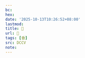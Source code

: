 ```yaml
---
bc:
hex:
date: '2025-10-13T10:26:52+08:00'
lastmod:
title: 􀎟
url: 􀎟
tags: [昏]
src: DCCV
note:
---
```

